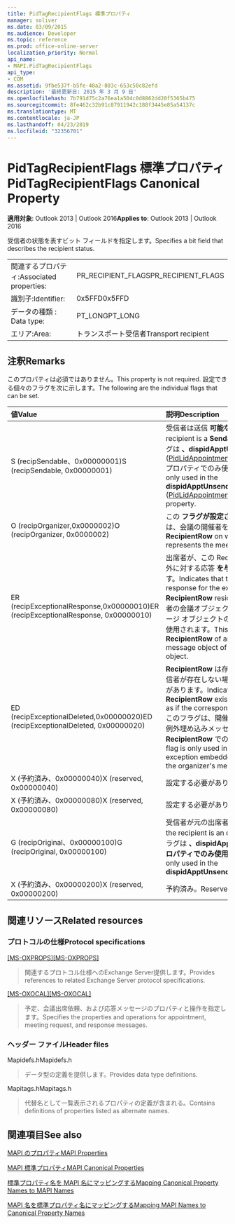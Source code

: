 ```yaml
---
title: PidTagRecipientFlags 標準プロパティ
manager: soliver
ms.date: 03/09/2015
ms.audience: Developer
ms.topic: reference
ms.prod: office-online-server
localization_priority: Normal
api_name:
- MAPI.PidTagRecipientFlags
api_type:
- COM
ms.assetid: 9fbe537f-b5fe-48a2-803c-653c50c82efd
description: '最終更新日: 2015 年 3 月 9 日'
ms.openlocfilehash: 7b791d75c2a76ea1a504c0d8862dd20f5365b475
ms.sourcegitcommit: 8fe462c32b91c87911942c188f3445e85a54137c
ms.translationtype: MT
ms.contentlocale: ja-JP
ms.lasthandoff: 04/23/2019
ms.locfileid: "32356701"
---
```

# <a name="pidtagrecipientflags-canonical-property"></a><span data-ttu-id="f3069-103">PidTagRecipientFlags 標準プロパティ</span><span class="sxs-lookup"><span data-stu-id="f3069-103">PidTagRecipientFlags Canonical Property</span></span>

  
  
<span data-ttu-id="f3069-104">**適用対象**: Outlook 2013 | Outlook 2016</span><span class="sxs-lookup"><span data-stu-id="f3069-104">**Applies to**: Outlook 2013 | Outlook 2016</span></span> 
  
<span data-ttu-id="f3069-105">受信者の状態を表すビット フィールドを指定します。</span><span class="sxs-lookup"><span data-stu-id="f3069-105">Specifies a bit field that describes the recipient status.</span></span>
  
|||
|:-----|:-----|
|<span data-ttu-id="f3069-106">関連するプロパティ:</span><span class="sxs-lookup"><span data-stu-id="f3069-106">Associated properties:</span></span>  <br/> |<span data-ttu-id="f3069-107">PR_RECIPIENT_FLAGS</span><span class="sxs-lookup"><span data-stu-id="f3069-107">PR_RECIPIENT_FLAGS</span></span>  <br/> |
|<span data-ttu-id="f3069-108">識別子:</span><span class="sxs-lookup"><span data-stu-id="f3069-108">Identifier:</span></span>  <br/> |<span data-ttu-id="f3069-109">0x5FFD</span><span class="sxs-lookup"><span data-stu-id="f3069-109">0x5FFD</span></span>  <br/> |
|<span data-ttu-id="f3069-110">データの種類 : </span><span class="sxs-lookup"><span data-stu-id="f3069-110">Data type:</span></span>  <br/> |<span data-ttu-id="f3069-111">PT_LONG</span><span class="sxs-lookup"><span data-stu-id="f3069-111">PT_LONG</span></span>  <br/> |
|<span data-ttu-id="f3069-112">エリア:</span><span class="sxs-lookup"><span data-stu-id="f3069-112">Area:</span></span>  <br/> |<span data-ttu-id="f3069-113">トランスポート受信者</span><span class="sxs-lookup"><span data-stu-id="f3069-113">Transport recipient</span></span>  <br/> |
   
## <a name="remarks"></a><span data-ttu-id="f3069-114">注釈</span><span class="sxs-lookup"><span data-stu-id="f3069-114">Remarks</span></span>

<span data-ttu-id="f3069-115">このプロパティは必須ではありません。</span><span class="sxs-lookup"><span data-stu-id="f3069-115">This property is not required.</span></span> <span data-ttu-id="f3069-116">設定できる個々のフラグを次に示します。</span><span class="sxs-lookup"><span data-stu-id="f3069-116">The following are the individual flags that can be set.</span></span>
  
|<span data-ttu-id="f3069-117">**値**</span><span class="sxs-lookup"><span data-stu-id="f3069-117">**Value**</span></span>|<span data-ttu-id="f3069-118">**説明**</span><span class="sxs-lookup"><span data-stu-id="f3069-118">**Description**</span></span>|
|:-----|:-----|
|<span data-ttu-id="f3069-119">S (recipSendable、0x00000001)</span><span class="sxs-lookup"><span data-stu-id="f3069-119">S (recipSendable, 0x00000001)</span></span>  <br/> |<span data-ttu-id="f3069-120">受信者は送信 **可能な出席者** です。</span><span class="sxs-lookup"><span data-stu-id="f3069-120">The recipient is a **Sendable** Attendee.</span></span> <span data-ttu-id="f3069-121">このフラグは **、dispidApptUnsendableRecips** ([PidLidAppointmentUnsendableRecipients](pidlidappointmentunsendablerecipients-canonical-property.md)) プロパティでのみ使用されます。</span><span class="sxs-lookup"><span data-stu-id="f3069-121">This flag is only used in the **dispidApptUnsendableRecips** ([PidLidAppointmentUnsendableRecipients](pidlidappointmentunsendablerecipients-canonical-property.md)) property.</span></span>  <br/> |
|<span data-ttu-id="f3069-122">O (recipOrganizer,0x0000002)</span><span class="sxs-lookup"><span data-stu-id="f3069-122">O (recipOrganizer, 0x0000002)</span></span>  <br/> |<span data-ttu-id="f3069-123">この **フラグが設定されている RecipientRow** は、会議の開催者を表します。</span><span class="sxs-lookup"><span data-stu-id="f3069-123">The **RecipientRow** on which this flag is set represents the meeting Organizer.</span></span>  <br/> |
|<span data-ttu-id="f3069-124">ER (recipExceptionalResponse,0x00000010)</span><span class="sxs-lookup"><span data-stu-id="f3069-124">ER (recipExceptionalResponse, 0x00000010)</span></span>  <br/> |<span data-ttu-id="f3069-125">出席者が、この RecipientRow が存在する例外に対する応答 **を与えたかどうかを** 示します。</span><span class="sxs-lookup"><span data-stu-id="f3069-125">Indicates that the attendee gave a response for the exception on which this **RecipientRow** resides.</span></span> <span data-ttu-id="f3069-126">このフラグは、開催者の会議オブジェクトの例外埋め込みメッセージ オブジェクトの **RecipientRow** でのみ使用されます。</span><span class="sxs-lookup"><span data-stu-id="f3069-126">This flag is only used in a **RecipientRow** of an exception embedded message object of the organizer's meeting object.</span></span>  <br/> |
|<span data-ttu-id="f3069-127">ED (recipExceptionalDeleted,0x00000020)</span><span class="sxs-lookup"><span data-stu-id="f3069-127">ED (recipExceptionalDeleted, 0x00000020)</span></span>  <br/> |<span data-ttu-id="f3069-128">**RecipientRow** は存在しますが、対応する受信者が存在しない場合と同様に処理する必要があります。</span><span class="sxs-lookup"><span data-stu-id="f3069-128">Indicates that although the **RecipientRow** exists, it should be treated as if the corresponding recipient does not.</span></span> <span data-ttu-id="f3069-129">このフラグは、開催者の会議オブジェクトの例外埋め込みメッセージ オブジェクトの **RecipientRow** でのみ使用されます。</span><span class="sxs-lookup"><span data-stu-id="f3069-129">This flag is only used in a **RecipientRow** of an exception embedded message object of the organizer's meeting object.</span></span>  <br/> |
|<span data-ttu-id="f3069-130">X (予約済み、0x00000040)</span><span class="sxs-lookup"><span data-stu-id="f3069-130">X (reserved, 0x00000040)</span></span>  <br/> |<span data-ttu-id="f3069-131">設定する必要があります。</span><span class="sxs-lookup"><span data-stu-id="f3069-131">Must not be set.</span></span>  <br/> |
|<span data-ttu-id="f3069-132">X (予約済み、0x00000080)</span><span class="sxs-lookup"><span data-stu-id="f3069-132">X (reserved, 0x00000080)</span></span>  <br/> |<span data-ttu-id="f3069-133">設定する必要があります。</span><span class="sxs-lookup"><span data-stu-id="f3069-133">Must not be set.</span></span>  <br/> |
|<span data-ttu-id="f3069-134">G (recipOriginal、0x00000100)</span><span class="sxs-lookup"><span data-stu-id="f3069-134">G (recipOriginal, 0x00000100)</span></span>  <br/> |<span data-ttu-id="f3069-135">受信者が元の出席者を示します。</span><span class="sxs-lookup"><span data-stu-id="f3069-135">Indicates the recipient is an original attendee.</span></span> <span data-ttu-id="f3069-136">このフラグは **、dispidApptUnsendableRecips プロパティでのみ使用** されます。</span><span class="sxs-lookup"><span data-stu-id="f3069-136">This flag is only used in the **dispidApptUnsendableRecips** property.</span></span>  <br/> |
|<span data-ttu-id="f3069-137">X (予約済み、0x00000200)</span><span class="sxs-lookup"><span data-stu-id="f3069-137">X (reserved, 0x00000200)</span></span>  <br/> |<span data-ttu-id="f3069-138">予約済み。</span><span class="sxs-lookup"><span data-stu-id="f3069-138">Reserved.</span></span>  <br/> |
   
## <a name="related-resources"></a><span data-ttu-id="f3069-139">関連リソース</span><span class="sxs-lookup"><span data-stu-id="f3069-139">Related resources</span></span>

### <a name="protocol-specifications"></a><span data-ttu-id="f3069-140">プロトコルの仕様</span><span class="sxs-lookup"><span data-stu-id="f3069-140">Protocol specifications</span></span>

<span data-ttu-id="f3069-141">[[MS-OXPROPS]](https://msdn.microsoft.com/library/f6ab1613-aefe-447d-a49c-18217230b148%28Office.15%29.aspx)</span><span class="sxs-lookup"><span data-stu-id="f3069-141">[[MS-OXPROPS]](https://msdn.microsoft.com/library/f6ab1613-aefe-447d-a49c-18217230b148%28Office.15%29.aspx)</span></span>
  
> <span data-ttu-id="f3069-142">関連するプロトコル仕様へのExchange Server提供します。</span><span class="sxs-lookup"><span data-stu-id="f3069-142">Provides references to related Exchange Server protocol specifications.</span></span>
    
<span data-ttu-id="f3069-143">[[MS-OXOCAL]](https://msdn.microsoft.com/library/09861fde-c8e4-4028-9346-e7c214cfdba1%28Office.15%29.aspx)</span><span class="sxs-lookup"><span data-stu-id="f3069-143">[[MS-OXOCAL]](https://msdn.microsoft.com/library/09861fde-c8e4-4028-9346-e7c214cfdba1%28Office.15%29.aspx)</span></span>
  
> <span data-ttu-id="f3069-144">予定、会議出席依頼、および応答メッセージのプロパティと操作を指定します。</span><span class="sxs-lookup"><span data-stu-id="f3069-144">Specifies the properties and operations for appointment, meeting request, and response messages.</span></span>
    
### <a name="header-files"></a><span data-ttu-id="f3069-145">ヘッダー ファイル</span><span class="sxs-lookup"><span data-stu-id="f3069-145">Header files</span></span>

<span data-ttu-id="f3069-146">Mapidefs.h</span><span class="sxs-lookup"><span data-stu-id="f3069-146">Mapidefs.h</span></span>
  
> <span data-ttu-id="f3069-147">データ型の定義を提供します。</span><span class="sxs-lookup"><span data-stu-id="f3069-147">Provides data type definitions.</span></span>
    
<span data-ttu-id="f3069-148">Mapitags.h</span><span class="sxs-lookup"><span data-stu-id="f3069-148">Mapitags.h</span></span>
  
> <span data-ttu-id="f3069-149">代替名として一覧表示されるプロパティの定義が含まれる。</span><span class="sxs-lookup"><span data-stu-id="f3069-149">Contains definitions of properties listed as alternate names.</span></span>
    
## <a name="see-also"></a><span data-ttu-id="f3069-150">関連項目</span><span class="sxs-lookup"><span data-stu-id="f3069-150">See also</span></span>



[<span data-ttu-id="f3069-151">MAPI のプロパティ</span><span class="sxs-lookup"><span data-stu-id="f3069-151">MAPI Properties</span></span>](mapi-properties.md)
  
[<span data-ttu-id="f3069-152">MAPI 標準プロパティ</span><span class="sxs-lookup"><span data-stu-id="f3069-152">MAPI Canonical Properties</span></span>](mapi-canonical-properties.md)
  
[<span data-ttu-id="f3069-153">標準プロパティ名を MAPI 名にマッピングする</span><span class="sxs-lookup"><span data-stu-id="f3069-153">Mapping Canonical Property Names to MAPI Names</span></span>](mapping-canonical-property-names-to-mapi-names.md)
  
[<span data-ttu-id="f3069-154">MAPI 名を標準プロパティ名にマッピングする</span><span class="sxs-lookup"><span data-stu-id="f3069-154">Mapping MAPI Names to Canonical Property Names</span></span>](mapping-mapi-names-to-canonical-property-names.md)

